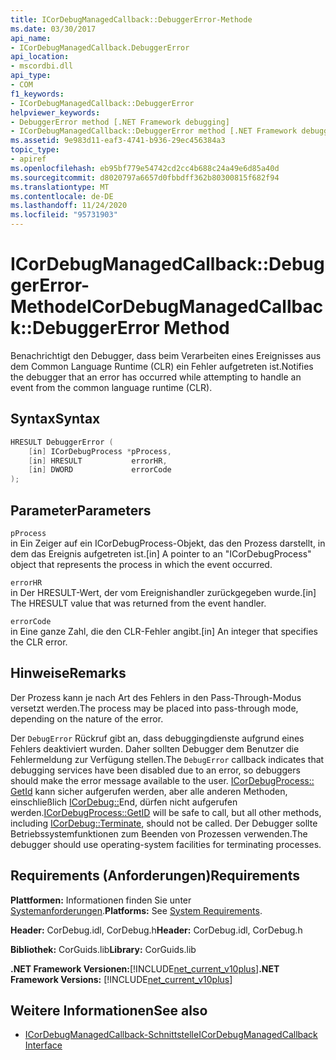 ```yaml
---
title: ICorDebugManagedCallback::DebuggerError-Methode
ms.date: 03/30/2017
api_name:
- ICorDebugManagedCallback.DebuggerError
api_location:
- mscordbi.dll
api_type:
- COM
f1_keywords:
- ICorDebugManagedCallback::DebuggerError
helpviewer_keywords:
- DebuggerError method [.NET Framework debugging]
- ICorDebugManagedCallback::DebuggerError method [.NET Framework debugging]
ms.assetid: 9e983d11-eaf3-4741-b936-29ec456384a3
topic_type:
- apiref
ms.openlocfilehash: eb95bf779e54742cd2cc4b688c24a49e6d85a40d
ms.sourcegitcommit: d8020797a6657d0fbbdff362b80300815f682f94
ms.translationtype: MT
ms.contentlocale: de-DE
ms.lasthandoff: 11/24/2020
ms.locfileid: "95731903"
---
```

# <a name="icordebugmanagedcallbackdebuggererror-method"></a><span data-ttu-id="994ef-102">ICorDebugManagedCallback::DebuggerError-Methode</span><span class="sxs-lookup"><span data-stu-id="994ef-102">ICorDebugManagedCallback::DebuggerError Method</span></span>

<span data-ttu-id="994ef-103">Benachrichtigt den Debugger, dass beim Verarbeiten eines Ereignisses aus dem Common Language Runtime (CLR) ein Fehler aufgetreten ist.</span><span class="sxs-lookup"><span data-stu-id="994ef-103">Notifies the debugger that an error has occurred while attempting to handle an event from the common language runtime (CLR).</span></span>  
  
## <a name="syntax"></a><span data-ttu-id="994ef-104">Syntax</span><span class="sxs-lookup"><span data-stu-id="994ef-104">Syntax</span></span>  
  
```cpp  
HRESULT DebuggerError (  
    [in] ICorDebugProcess *pProcess,  
    [in] HRESULT           errorHR,  
    [in] DWORD             errorCode  
);  
```  
  
## <a name="parameters"></a><span data-ttu-id="994ef-105">Parameter</span><span class="sxs-lookup"><span data-stu-id="994ef-105">Parameters</span></span>  

 `pProcess`  
 <span data-ttu-id="994ef-106">in Ein Zeiger auf ein ICorDebugProcess-Objekt, das den Prozess darstellt, in dem das Ereignis aufgetreten ist.</span><span class="sxs-lookup"><span data-stu-id="994ef-106">[in] A pointer to an "ICorDebugProcess" object that represents the process in which the event occurred.</span></span>  
  
 `errorHR`  
 <span data-ttu-id="994ef-107">in Der HRESULT-Wert, der vom Ereignishandler zurückgegeben wurde.</span><span class="sxs-lookup"><span data-stu-id="994ef-107">[in] The HRESULT value that was returned from the event handler.</span></span>  
  
 `errorCode`  
 <span data-ttu-id="994ef-108">in Eine ganze Zahl, die den CLR-Fehler angibt.</span><span class="sxs-lookup"><span data-stu-id="994ef-108">[in] An integer that specifies the CLR error.</span></span>  
  
## <a name="remarks"></a><span data-ttu-id="994ef-109">Hinweise</span><span class="sxs-lookup"><span data-stu-id="994ef-109">Remarks</span></span>  

 <span data-ttu-id="994ef-110">Der Prozess kann je nach Art des Fehlers in den Pass-Through-Modus versetzt werden.</span><span class="sxs-lookup"><span data-stu-id="994ef-110">The process may be placed into pass-through mode, depending on the nature of the error.</span></span>  
  
 <span data-ttu-id="994ef-111">Der `DebugError` Rückruf gibt an, dass debuggingdienste aufgrund eines Fehlers deaktiviert wurden. Daher sollten Debugger dem Benutzer die Fehlermeldung zur Verfügung stellen.</span><span class="sxs-lookup"><span data-stu-id="994ef-111">The `DebugError` callback indicates that debugging services have been disabled due to an error, so debuggers should make the error message available to the user.</span></span> <span data-ttu-id="994ef-112">[ICorDebugProcess:: GetId](icordebugprocess-getid-method.md) kann sicher aufgerufen werden, aber alle anderen Methoden, einschließlich [ICorDebug::](icordebug-terminate-method.md)End, dürfen nicht aufgerufen werden.</span><span class="sxs-lookup"><span data-stu-id="994ef-112">[ICorDebugProcess::GetID](icordebugprocess-getid-method.md) will be safe to call, but all other methods, including [ICorDebug::Terminate](icordebug-terminate-method.md), should not be called.</span></span> <span data-ttu-id="994ef-113">Der Debugger sollte Betriebssystemfunktionen zum Beenden von Prozessen verwenden.</span><span class="sxs-lookup"><span data-stu-id="994ef-113">The debugger should use operating-system facilities for terminating processes.</span></span>  
  
## <a name="requirements"></a><span data-ttu-id="994ef-114">Requirements (Anforderungen)</span><span class="sxs-lookup"><span data-stu-id="994ef-114">Requirements</span></span>  

 <span data-ttu-id="994ef-115">**Plattformen:** Informationen finden Sie unter [Systemanforderungen](../../get-started/system-requirements.md).</span><span class="sxs-lookup"><span data-stu-id="994ef-115">**Platforms:** See [System Requirements](../../get-started/system-requirements.md).</span></span>  
  
 <span data-ttu-id="994ef-116">**Header:** CorDebug.idl, CorDebug.h</span><span class="sxs-lookup"><span data-stu-id="994ef-116">**Header:** CorDebug.idl, CorDebug.h</span></span>  
  
 <span data-ttu-id="994ef-117">**Bibliothek:** CorGuids.lib</span><span class="sxs-lookup"><span data-stu-id="994ef-117">**Library:** CorGuids.lib</span></span>  
  
 <span data-ttu-id="994ef-118">**.NET Framework Versionen:**[!INCLUDE[net_current_v10plus](../../../../includes/net-current-v10plus-md.md)]</span><span class="sxs-lookup"><span data-stu-id="994ef-118">**.NET Framework Versions:** [!INCLUDE[net_current_v10plus](../../../../includes/net-current-v10plus-md.md)]</span></span>  
  
## <a name="see-also"></a><span data-ttu-id="994ef-119">Weitere Informationen</span><span class="sxs-lookup"><span data-stu-id="994ef-119">See also</span></span>

- [<span data-ttu-id="994ef-120">ICorDebugManagedCallback-Schnittstelle</span><span class="sxs-lookup"><span data-stu-id="994ef-120">ICorDebugManagedCallback Interface</span></span>](icordebugmanagedcallback-interface.md)
